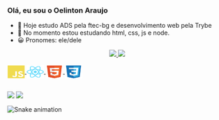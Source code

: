 ### Olá, eu sou o Oelinton Araujo

- 👀 Hoje estudo ADS pela ftec-bg e desenvolvimento web pela Trybe
- 🌱 No momento estou estudando html, css, js e node.
- :grinning: Pronomes: ele/dele

<div align="center">
  <a href="https://github.com/OelintonAraujo">
  <img height="160em" src="https://github-readme-stats.vercel.app/api?username=OelintonAraujo&show_icons=true&theme=dracula&include_all_commits=true&count_private=dark"/>
  <img height="140em" src="https://github-readme-stats.vercel.app/api/top-langs/?username=OelintonAraujo&layout=compact&langs_count=7&theme=dark"/>
</div>

<div style="display: inline_block"><br>
  <img align="center" alt="Rafa-Js" height="30" width="40" src="https://raw.githubusercontent.com/devicons/devicon/master/icons/javascript/javascript-plain.svg">
  <img align="center" alt="Rafa-React" height="30" width="40" src="https://raw.githubusercontent.com/devicons/devicon/master/icons/react/react-original.svg">
  <img align="center" alt="Rafa-HTML" height="30" width="40" src="https://raw.githubusercontent.com/devicons/devicon/master/icons/html5/html5-original.svg">
  <img align="center" alt="Rafa-CSS" height="30" width="40" src="https://raw.githubusercontent.com/devicons/devicon/master/icons/css3/css3-original.svg">
</div>
  
  ##
  
  <div> 
  <a href = "mailto:oelinton.dearaujo@gmail.com"><img src="https://img.shields.io/badge/-Gmail-%23333?style=for-the-badge&logo=gmail&logoColor=white" target="_blank"></a>
  <a href="https://www.linkedin.com/in//oelinton-a-697a26128" target="_blank"><img src="https://img.shields.io/badge/-LinkedIn-%230077B5?style=for-the-badge&logo=linkedin&logoColor=white" target="_blank"></a>
  </div>
  
  ![Snake animation](https://github.com/OelintonAraujo)
